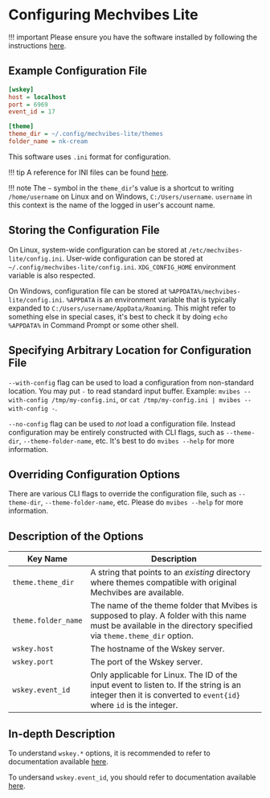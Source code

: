 # Configuring Mechvibes Lite
!!! important 
    Please ensure you have the software installed by following the
    instructions [here](index.md#installation).

## Example Configuration File
```ini
[wskey]
host = localhost
port = 6969
event_id = 17

[theme]
theme_dir = ~/.config/mechvibes-lite/themes
folder_name = nk-cream
```
This software uses `.ini` format for configuration.

!!! tip
    A reference for INI files can be found [here](https://quickref.me/ini.html).

!!! note 
    The `~` symbol in the `theme_dir`'s value is a shortcut to writing
    `/home/username` on Linux and on Windows, `C:/Users/username`. `username` in
    this context is the name of the logged in user's account name.

## Storing the Configuration File
On Linux, system-wide configuration can be stored at
`/etc/mechvibes-lite/config.ini`. User-wide configuration can be stored at
`~/.config/mechvibes-lite/config.ini`. `XDG_CONFIG_HOME` environment variable is
also respected.

On Windows, configuration file can be stored at
`%APPDATA%/mechvibes-lite/config.ini`. `%APPDATA` is an environment variable
that is typically expanded to `C:/Users/username/AppData/Roaming`. This might
refer to something else in special cases, it's best to check it by doing `echo
%APPDATA%` in Command Prompt or some other shell.

## Specifying Arbitrary Location for Configuration File
`--with-config` flag can be used to load a configuration from non-standard
location. You may put `-` to read standard input buffer. Example: `mvibes
--with-config /tmp/my-config.ini`, or `cat /tmp/my-config.ini | mvibes
--with-config -`.

`--no-config` flag can be used to _not_ load a configuration file. Instead
configuration may be entirely constructed with CLI flags, such as `--theme-dir`,
`--theme-folder-name`, etc. It's best to do `mvibes --help` for more
information.

## Overriding Configuration Options
There are various CLI flags to override the configuration file, such as
`--theme-dir`, `--theme-folder-name`, etc. Please do `mvibes --help` for more
information.

## Description of the Options
| Key Name | Description |
|---|---|
| `theme.theme_dir` | A string that points to an _existing_ directory where themes compatible with original Mechvibes are available.
| `theme.folder_name` | The name of the theme folder that Mvibes is supposed to play. A folder with this name must be available in the directory specified via `theme.theme_dir` option. |
| `wskey.host` | The hostname of the Wskey server. |
| `wskey.port` | The port of the Wskey server.  |
| `wskey.event_id`  | Only applicable for Linux. The ID of the input event to listen to. If the string is an integer then it is converted to `event{id}` where `id` is the integer.|

## In-depth Description
To understand `wskey.*` options, it is recommended to refer to documentation
available [here](usage.md#wskey).

To undersand `wskey.event_id`, you should refer to documentation available
[here](installation/linux.md#getting-access-to-input-events).
